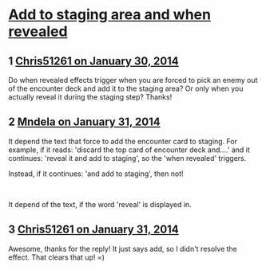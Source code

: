 # [Add to staging area and when revealed](https://community.fantasyflightgames.com/topic/98123-add-to-staging-area-and-when-revealed/)

## 1 [Chris51261 on January 30, 2014](https://community.fantasyflightgames.com/topic/98123-add-to-staging-area-and-when-revealed/?do=findComment&comment=969269)

Do when revealed effects trigger when you are forced to pick an enemy out of the encounter deck and add it to the staging area? Or only when you actually reveal it during the staging step? Thanks!

## 2 [Mndela on January 31, 2014](https://community.fantasyflightgames.com/topic/98123-add-to-staging-area-and-when-revealed/?do=findComment&comment=969379)

It depend the text that force to add the encounter card to staging. For example, if it reads: 'discard the top card of encounter deck and....' and it continues: 'reveal it and add to staging', so the 'when revealed' triggers.

Instead, if it continues: 'and add to staging', then not!

 

It depend of the text, if the word 'reveal' is displayed in.

## 3 [Chris51261 on January 31, 2014](https://community.fantasyflightgames.com/topic/98123-add-to-staging-area-and-when-revealed/?do=findComment&comment=969421)

Awesome, thanks for the reply! It just says add, so I didn't resolve the effect. That clears that up! =)

